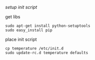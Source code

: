 *setup init script*

get libs
```
sudo apt-get install python-setuptools
sudo easy_install pip
```


place init script
```
cp temperature /etc/init.d
sudo update-rc.d temperature defaults
```
